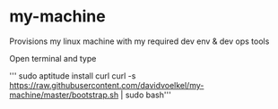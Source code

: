 # my-machine
Provisions my linux machine with my required dev env &amp; dev ops tools

Open terminal and type

'''
sudo aptitude install curl
curl -s https://raw.githubusercontent.com/davidvoelkel/my-machine/master/bootstrap.sh | sudo bash'''
